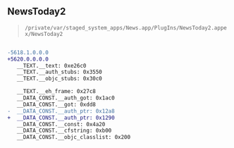 ## NewsToday2

> `/private/var/staged_system_apps/News.app/PlugIns/NewsToday2.appex/NewsToday2`

```diff

-5618.1.0.0.0
+5620.0.0.0.0
   __TEXT.__text: 0xe26c0
   __TEXT.__auth_stubs: 0x3550
   __TEXT.__objc_stubs: 0x30c0

   __TEXT.__eh_frame: 0x27c8
   __DATA_CONST.__auth_got: 0x1ac0
   __DATA_CONST.__got: 0xdd8
-  __DATA_CONST.__auth_ptr: 0x12a8
+  __DATA_CONST.__auth_ptr: 0x1290
   __DATA_CONST.__const: 0x4a20
   __DATA_CONST.__cfstring: 0xb00
   __DATA_CONST.__objc_classlist: 0x200

```
